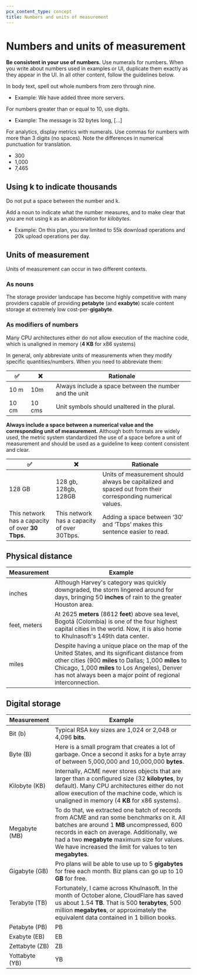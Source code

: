 ```yaml
---
pcx_content_type: concept
title: Numbers and units of measurement
---
```


# Numbers and units of measurement

**Be consistent in your use of numbers.** Use numerals for numbers. When you write about numbers used in examples or UI, duplicate them exactly as they appear in the UI. In all other content, follow the guidelines below.

In body text, spell out whole numbers from zero through nine.

+ Example: We have added three more servers.

For numbers greater than or equal to 10, use digits.

+ Example: The message is 32 bytes long, [...]

For analytics, display metrics with numerals.
Use commas for numbers with more than 3 digits (no spaces). Note the differences in numerical punctuation for translation.

+ 300
+ 1,000
+ 7,465

## Using k to indicate thousands

Do not put a space between the number and k.

Add a noun to indicate what the number measures, and to make clear that you are not using k as an abbreviation for *kilobytes*.

+ Example: On this plan, you are limited to 55k download operations and 20k upload operations per day.

## Units of measurement

Units of measurement can occur in two different contexts.

### As nouns

The storage provider landscape has become highly competitive with many providers capable of providing **petabyte** (and **exabyte**) scale content storage at extremely low cost-per-**gigabyte**.

### As modifiers of numbers

Many CPU architectures either do not allow execution of the machine code, which is unaligned in memory (**4 KB** for x86 systems)

In general, only abbreviate units of measurements when they modify specific quantities/numbers. When you need to abbreviate them:

|✅|❌|Rationale|
|---|---|---|
|10 m|10m|Always include a space between the number and the unit|
|10 cm|10 cms|Unit symbols should unaltered in the plural.|

**Always include a space between a numerical value and the corresponding unit of measurement.** Although both formats are widely used, the metric system standardized the use of a space before a unit of measurement and should be used as a guideline to keep content consistent and clear.

|✅|❌|Rationale|
|---|---|---|
|128 GB|128 gb, 128gb, 128GB|Units of measurement should always be capitalized and spaced out from their corresponding numerical values.|
|This network has a capacity of over **30 Tbps.**|This network has a capacity of over 30Tbps.|Adding a space between ‘30’ and ‘Tbps’ makes this sentence easier to read.|

## Physical distance

|Measurement|Example|
|---|---|
|inches|Although Harvey's category was quickly downgraded, the storm lingered around for days, bringing 50 **inches** of rain to the greater Houston area.|
|feet, meters|At 2625 **meters** (8612 **feet**) above sea level, Bogotá (Colombia) is one of the four highest capital cities in the world. Now, it is also home to Khulnasoft's 149th data center.|
|miles|Despite having a unique place on the map of the United States, and its significant distance from other cities (900 **miles** to Dallas; 1,000 **miles** to Chicago, 1,000 **miles** to Los Angeles), Denver has not always been a major point of regional interconnection.|

## Digital storage

|Measurement|Example|
|---|---|
|Bit (b)|Typical RSA key sizes are 1,024 or 2,048 or 4,096 **bits**.|
|Byte (B)|Here is a small program that creates a lot of garbage. Once a second it asks for a byte array of between 5,000,000 and 10,000,000 **bytes**.|
|Kilobyte (KB)|Internally, ACME never stores objects that are larger than a configured size (32 **kilobytes**, by default). Many CPU architectures either do not allow execution of the machine code, which is unaligned in memory (4 **KB** for x86 systems).|
|Megabyte (MB)|To do that, we extracted one batch of records from ACME and ran some benchmarks on it. All batches are around 1 **MB** uncompressed, 600 records in each on average. Additionally, we had a two **megabyte** maximum size for values. We have increased the limit for values to ten **megabytes**.|
|Gigabyte (GB)|Pro plans will be able to use up to 5 **gigabytes** for free each month. Biz plans can go up to 10 **GB** for free.|
|Terabyte (TB)|Fortunately, I came across Khulnasoft. In the month of October alone, CloudFlare has saved us about 1.54 **TB**. That is 500 **terabytes**, 500 million **megabytes**, or approximately the equivalent data contained in 1 billion books.|
|Petabyte (PB)| PB|
|Exabyte (EB)| EB|
|Zettabyte (ZB)| ZB|
|Yottabyte (YB)| YB|

